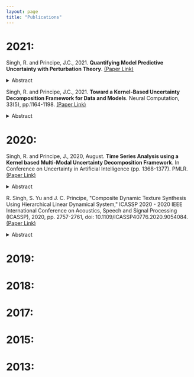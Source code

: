 ```yaml
---
layout: page
title: "Publications"
---
```


2021:
===
Singh, R. and Principe, J.C., 2021. **Quantifying Model Predictive Uncertainty with Perturbation Theory**. [(Paper Link)](https://arxiv.org/abs/2109.10888)
<details>
<summary> Abstract </summary>
<br>
We propose a framework for predictive uncertainty quantification of a neural network that replaces the conventional Bayesian notion of weight probability density function (PDF) with a physics based potential field representation of the model weights in a Gaussian reproducing kernel Hilbert space (RKHS) embedding. This allows us to use perturbation theory from quantum physics to formulate a moment decomposition problem over the model weight-output relationship. The extracted moments reveal successive degrees of regularization of the weight potential field around the local neighborhood of the model output. Such localized moments represent well the PDF tails and provide significantly greater accuracy of the model's predictive uncertainty than the central moments characterized by Bayesian and ensemble methods or their variants. We show that this consequently leads to a better ability to detect false model predictions of test data that has undergone a covariate shift away from the training PDF learned by the model. We evaluate our approach against baseline uncertainty quantification methods on several benchmark datasets that are corrupted using common distortion techniques. Our approach provides fast model predictive uncertainty estimates with much greater precision and calibration.
</details>

Singh, R. and Principe, J.C., 2021. **Toward a Kernel-Based Uncertainty Decomposition Framework for Data and Models**. Neural Computation, 33(5), pp.1164-1198. [(Paper Link)](https://arxiv.org/abs/2001.11495) 
<details>
<summary> Abstract </summary>
<br>
This letter introduces a new framework for quantifying predictive uncertainty for both data and models that relies on projecting the data into a gaussian reproducing kernel Hilbert space (RKHS) and transforming the data probability density function (PDF) in a way that quantifies the flow of its gradient as a topological potential field (quantified at all points in the sample space). This enables the decomposition of the PDF gradient flow by formulating it as a moment decomposition problem using operators from quantum physics, specifically Schrödinger's formulation. We experimentally show that the higher-order moments systematically cluster the different tail regions of the PDF, thereby providing unprecedented discriminative resolution of data regions having high epistemic uncertainty. In essence, this approach decomposes local realizations of the data PDF in terms of uncertainty moments. We apply this framework as a surrogate tool for predictive uncertainty quantification of point-prediction neural network models, overcoming various limitations of conventional Bayesian-based uncertainty quantification methods. Experimental comparisons with some established methods illustrate performance advantages that our framework exhibits.
</details>


2020:
===

Singh, R. and Principe, J., 2020, August. **Time Series Analysis using a Kernel based Multi-Modal Uncertainty Decomposition Framework**. In Conference on Uncertainty in Artificial Intelligence (pp. 1368-1377). PMLR. [(Paper Link)](http://proceedings.mlr.press/v124/singh20a.html)
<details>
<summary> Abstract </summary>
<br>
This paper proposes a kernel based information theoretic framework with quantum physical underpinnings for data characterization that is relevant to online time series applications such as unsupervised change point detection and whole sequence clustering. In this framework, we utilize the Gaussian kernel mean embedding metric for universal characterization of data PDF. We then utilize concepts of quantum physics to impart a local dynamical structure to characterized data PDF, resulting in a new energy based formulation. This facilitates a multi-modal physics based uncertainty representation of the signal PDF at each sample using Hermite polynomial projections. We demonstrate in this paper using synthesized datasets that such uncertainty features provide a better ability for online detection of statistical change points in time series data when compared to existing non-parametric and unsupervised methods. We also demonstrate a better ability of the framework in clustering time series sequences when compared to discrete wavelet transform features on a subset of VidTIMIT speaker recognition corpus.
</details>


R. Singh, S. Yu and J. C. Principe, "Composite Dynamic Texture Synthesis Using Hierarchical Linear Dynamical System," ICASSP 2020 - 2020 IEEE International Conference on Acoustics, Speech and Signal Processing (ICASSP), 2020, pp. 2757-2761, doi: 10.1109/ICASSP40776.2020.9054084. [(Paper Link)](https://ieeexplore.ieee.org/abstract/document/9054084)
<details>
<summary> Abstract </summary>
<br>
We demonstrate that a systematic inclusion of prior structural constraints on the states of a linear dynamical system significantly improves its ability to model complex multidimensional sequences. This constrained LDS, typically termed as the hierarchical linear dynamical system (HLDS), is a Kalman filter based topology that extracts relevant self-segmenting information from the input signal in an unsupervised manner by hierarchically constraining its information representing state subspaces thereby slowing down the signal dynamics. We highlight some of its practical advantages over the existing methods in real-world video applications. As a concrete application, we show that the HLDS, despite being a linear model trained in an unsupervised setting, is able to capture the dynamics of complex texture sequences consisting of multiple co-occurring textures. We compare its performance with a similarly trained LDS model in the reconstruction and synthesis of such signals.
 </details>
  
2019:
===

2018:
===

2017:
===

2015:
===

2013:
===
